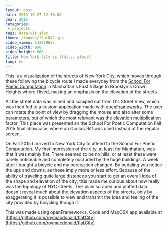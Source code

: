 ```yaml
---
layout: post
date: 2015-10-27 12:10:00
year: 2015
categories:
 - projects
tags: data-viz sfpc
thumb: /thumbs/flatNYC.jpg
video_vimeo: 143779655
video_width: 958
video_height: 600
title: New York City is flat... almost
lang: en
---
```


This is a visualization of the streets of New York City, which moves through these following the bicycle route I made everyday from the [School For Poetic Computation](http://sfpc.io) in Manhattan's East Village to Brooklyn's Crown Heights where I lived, making an emphasis on the elevation of the streets.

All the street data was mined and scraped out from G's Street View, which was then fed to a custom application made with [openFrameworks](http://openframeworks.cc). The user can rotate the point of view by dragging the mouse and also alter some parameters, out of which the most relevant was the elevation multiplication factor. This piece was presented an the School For Poetic Computation Fall 2015 final showcase, where an Oculus Rift was used instead of the regular screen.

On Fall 2015 I arrived to New York City to attend to the School For Poetic Computation. My first impression of the city, at least for Manhattan, was that it was mainly flat. There seemed to be no hills, or at least these were barely noticeable and completely occluded by the huge buildings. A week after I bought a bicycle and my perception changed. By pedaling you notice the ups and downs, as these imply more or less effort. Because of the ability of traveling quite large distances you start to get an overall idea of the shape and elevation of the city; this made me curious about how really was the topology of NYC streets.
The plain scraped and plotted data doesn't reveal much about the elevation aspects of the streets, only by exaggerating it is possible to view and transmit the idea and feeling of the city provided by bicycling though it.

This was made using openFrameworks.
Code and MacOSX app available at [https://github.com/roymacdonald/flatCity](https://github.com/roymacdonald/flatCity)
